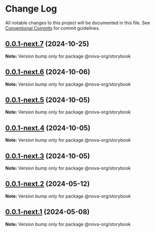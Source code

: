 # Change Log

All notable changes to this project will be documented in this file.
See [Conventional Commits](https://conventionalcommits.org) for commit guidelines.

## [0.0.1-next.7](https://github.com/novaui-org/nova/compare/v0.0.1-next.6...v0.0.1-next.7) (2024-10-25)

**Note:** Version bump only for package @nova-org/storybook





## [0.0.1-next.6](https://github.com/novaui-org/nova/compare/v0.0.1-next.5...v0.0.1-next.6) (2024-10-06)

**Note:** Version bump only for package @nova-org/storybook





## [0.0.1-next.5](https://github.com/novaui-org/nova/compare/v0.0.1-next.4...v0.0.1-next.5) (2024-10-05)

**Note:** Version bump only for package @nova-org/storybook





## [0.0.1-next.4](https://github.com/novaui-org/nova/compare/v0.0.1-next.3...v0.0.1-next.4) (2024-10-05)

**Note:** Version bump only for package @nova-org/storybook





## [0.0.1-next.3](https://github.com/novaui-org/nova/compare/v0.0.1-next.2...v0.0.1-next.3) (2024-10-05)

**Note:** Version bump only for package @nova-org/storybook





## [0.0.1-next.2](https://github.com/novaui-org/nova/compare/v0.0.1-next.1...v0.0.1-next.2) (2024-05-12)

**Note:** Version bump only for package @nova-org/storybook





## [0.0.1-next.1](https://github.com/novaui-org/nova/compare/v0.0.1-next.0...v0.0.1-next.1) (2024-05-08)

**Note:** Version bump only for package @nova-org/storybook
